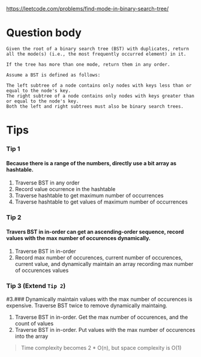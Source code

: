 https://leetcode.com/problems/find-mode-in-binary-search-tree/

# Question body
```
Given the root of a binary search tree (BST) with duplicates, return all the mode(s) (i.e., the most frequently occurred element) in it.

If the tree has more than one mode, return them in any order.

Assume a BST is defined as follows:

The left subtree of a node contains only nodes with keys less than or equal to the node's key.
The right subtree of a node contains only nodes with keys greater than or equal to the node's key.
Both the left and right subtrees must also be binary search trees.
```

# Tips

### Tip 1
#### Because there is a range of the numbers, directly use a bit array as hashtable.

1. Traverse BST in any order
2. Record value ocurrence in the hashtable
3. Traverse hashtable to get maximum number of occurrences
4. Traverse hashtable to get values of maximum number of occurrences

### Tip 2
#### Travers BST in in-order can get an ascending-order sequence, record values with the max number of occurences dynamically.

1. Traverse BST in in-order
2. Record max number of occurences, current number of occurences, current value, and dynamically maintain an array recording max number of occurences values

### Tip 3 (Extend `Tip 2`)
#3.### Dynamically maintain values with the max number of occurences is expensive. Traverse BST twice to remove dynamically maintaing.
1. Traverse BST in in-order. Get the max number of occurences, and the count of values
2. Traverse BST in in-order. Put values with the max number of occurences into the array
> Time complexity becomes 2 * O(n), but space complexity is O(1)
